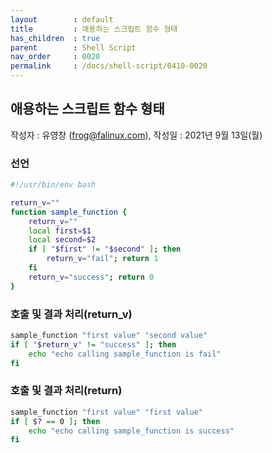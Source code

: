 ```yaml
---
layout        : default
title         : 애용하는 스크립트 함수 형태
has_children  : true
parent        : Shell Script
nav_order     : 0020
permalink     : /docs/shell-script/0410-0020
---
```


## 애용하는 스크립트 함수 형태
작성자 : 유영창 (frog@falinux.com), 작성일 : 2021년 9월 13일(월)

### 선언


``` sh
#!/usr/bin/env bash

return_v=""
function sample_function {
    return_v=""
    local first=$1
    local second=$2
    if [ "$first" != "$second" ]; then
        return_v="fail"; return 1
    fi
    return_v="success"; return 0
}
```

### 호출 및 결과 처리(return_v)

``` sh
sample_function "first value" "second value"
if [ "$return_v" != "success" ]; then
    echo "echo calling sample_function is fail"
fi
```
### 호출 및 결과 처리(return)

``` sh
sample_function "first value" "first value"
if [ $? == 0 ]; then
    echo "echo calling sample_function is success"
fi
```

